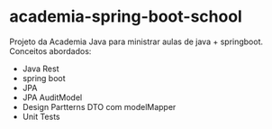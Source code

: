 # academia-spring-boot-school

Projeto da Academia Java para ministrar aulas de java + springboot.
Conceitos abordados:
- Java Rest
- spring boot
- JPA
- JPA AuditModel
- Design Partterns DTO com modelMapper
- Unit Tests
